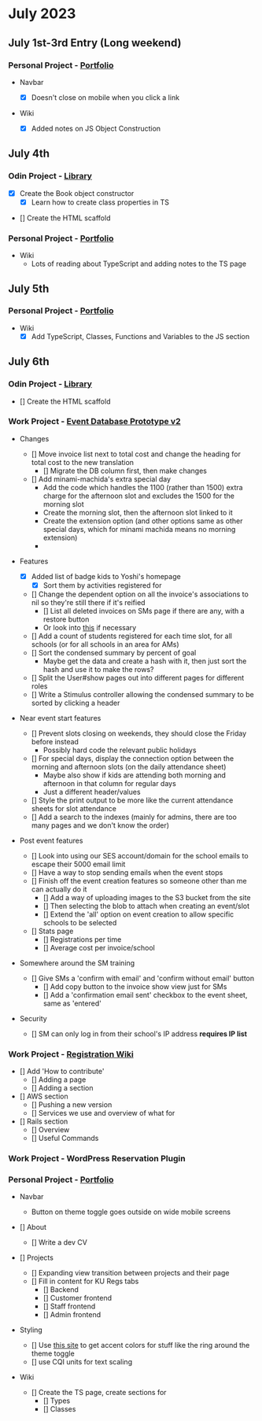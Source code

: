 # July 2023

## July 1st-3rd Entry (Long weekend)

### Personal Project - [Portfolio](https://www.theodinproject.com/lessons/advanced-html-and-css-personal-portfolio)

- Navbar

  - [x] Doesn't close on mobile when you click a link

- Wiki
  - [x] Added notes on JS Object Construction

## July 4th

### Odin Project - [Library](https://www.theodinproject.com/lessons/javascript-library)

- [x] Create the Book object constructor
  - [x] Learn how to create class properties in TS
- [] Create the HTML scaffold

### Personal Project - [Portfolio](https://www.theodinproject.com/lessons/advanced-html-and-css-personal-portfolio)

- Wiki
  - Lots of reading about TypeScript and adding notes to the TS page

## July 5th

### Personal Project - [Portfolio](https://www.theodinproject.com/lessons/advanced-html-and-css-personal-portfolio)

- Wiki
  - [x] Add TypeScript, Classes, Functions and Variables to the JS section

## July 6th

### Odin Project - [Library](https://www.theodinproject.com/lessons/javascript-library)

- [] Create the HTML scaffold

### Work Project - [Event Database Prototype v2](https://github.com/Brett-Tanner/db_prototype_v2.git)

- Changes

  - [] Move invoice list next to total cost and change the heading for total cost to the new translation
    - [] Migrate the DB column first, then make changes
  - [] Add minami-machida's extra special day
    - Add the code which handles the 1100 (rather than 1500) extra charge for the afternoon slot and excludes the 1500 for the morning slot
    - Create the morning slot, then the afternoon slot linked to it
    - Create the extension option (and other options same as other special days, which for minami machida means no morning extension)
    -

- Features

  - [x] Added list of badge kids to Yoshi's homepage
    - [x] Sort them by activities registered for
  - [] Change the dependent option on all the invoice's associations to nil so they're still there if it's reified
    - [] List all deleted invoices on SMs page if there are any, with a restore button
    - Or look into [this](https://github.com/westonganger/paper_trail-association_tracking) if necessary
  - [] Add a count of students registered for each time slot, for all schools (or for all schools in an area for AMs)
  - [] Sort the condensed summary by percent of goal
    - Maybe get the data and create a hash with it, then just sort the hash and use it to make the rows?
  - [] Split the User#show pages out into different pages for different roles
  - [] Write a Stimulus controller allowing the condensed summary to be sorted by clicking a header

- Near event start features

  - [] Prevent slots closing on weekends, they should close the Friday before instead
    - Possibly hard code the relevant public holidays
  - [] For special days, display the connection option between the morning and afternoon slots (on the daily attendance sheet)
    - Maybe also show if kids are attending both morning and afternoon in that column for regular days
    - Just a different header/values
  - [] Style the print output to be more like the current attendance sheets for slot attendance
  - [] Add a search to the indexes (mainly for admins, there are too many pages and we don't know the order)

- Post event features

  - [] Look into using our SES account/domain for the school emails to escape their 5000 email limit
  - [] Have a way to stop sending emails when the event stops
  - [] Finish off the event creation features so someone other than me can actually do it
    - [] Add a way of uploading images to the S3 bucket from the site
    - [] Then selecting the blob to attach when creating an event/slot
    - [] Extend the 'all' option on event creation to allow specific schools to be selected
  - [] Stats page
    - [] Registrations per time
    - [] Average cost per invoice/school

- Somewhere around the SM training

  - [] Give SMs a 'confirm with email' and 'confirm without email' button
    - [] Add copy button to the invoice show view just for SMs
    - [] Add a 'confirmation email sent' checkbox to the event sheet, same as 'entered'

- Security

  - [] SM can only log in from their school's IP address **requires IP list**

### Work Project - [Registration Wiki](https://github.com/Brett-Tanner/db_prototype_v2.git)

- [] Add 'How to contribute'
  - [] Adding a page
  - [] Adding a section
- [] AWS section
  - [] Pushing a new version
  - [] Services we use and overview of what for
- [] Rails section
  - [] Overview
  - [] Useful Commands

### Work Project - WordPress Reservation Plugin

### Personal Project - [Portfolio](https://www.theodinproject.com/lessons/advanced-html-and-css-personal-portfolio)

- Navbar
  - Button on theme toggle goes outside on wide mobile screens
- [] About
  - [] Write a dev CV
- [] Projects

  - [] Expanding view transition between projects and their page
  - [] Fill in content for KU Regs tabs
    - [] Backend
    - [] Customer frontend
    - [] Staff frontend
    - [] Admin frontend

- Styling

  - [] Use [this site](https://realtimecolors.com/palettes/?colors=1e0f1f-eeddee-a151a4-e1c5e2-ad5eb0#generator) to get accent colors for stuff like the ring around the theme toggle
  - [] use CQI units for text scaling

- Wiki
  - [] Create the TS page, create sections for
    - [] Types
    - [] Classes
